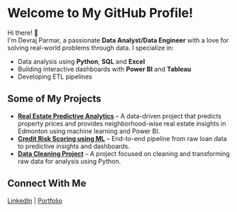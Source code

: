 # Welcome to My GitHub Profile!

Hi there! 👋  
I'm Devraj Parmar, a passionate **Data Analyst/Data Engineer** with a love for solving real-world problems through data. I specialize in:
- Data analysis using **Python**, **SQL** and **Excel**
- Building interactive dashboards with **Power BI** and **Tableau**
- Developing ETL pipelines
## Some of My Projects
- **[Real Estate Predictive Analytics](https://github.com/17devraj/Real-Estate-Market-Insights-with-Predictive-Analytics)** – A data-driven project that predicts property prices and provides neighborhood-wise real estate insights in Edmonton using machine learning and Power BI.
- **[Credit Risk Scoring using ML]([https://github.com/17devraj/E-commerce_website](https://github.com/17devraj/Credit-Risk-Scoring-System))** – End-to-end pipeline from raw loan data to predictive insights and dashboards.
- **[Data Cleaning Project](link-to-repo)** – A project focused on cleaning and transforming raw data for analysis using Python.

## Connect With Me
[LinkedIn](https://www.linkedin.com/in/devraj-parmar/) | [Portfolio](https://17devraj.github.io/)
